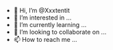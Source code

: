 - 👋 Hi, I’m @Xxxtentit
- 👀 I’m interested in ...
- 🌱 I’m currently learning ...
- 💞️ I’m looking to collaborate on ...
- 📫 How to reach me ...

<!---
Xxxtentit/Xxxtentit is a ✨ special ✨ repository because its `README.md` (this file) appears on your GitHub profile.
You can click the Preview link to take a look at your changes.
--->
